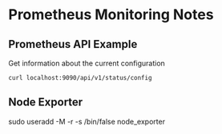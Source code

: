 # Prometheus Monitoring Notes

## Prometheus API Example

Get information about the current configuration

```
curl localhost:9090/api/v1/status/config
```

## Node Exporter

sudo useradd -M -r -s /bin/false node_exporter


